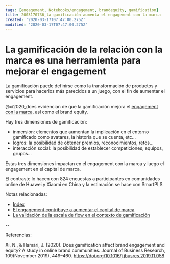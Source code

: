 ```yaml
---
tags: [engagement, Notebooks/engagement, brandequity, gamification]
title: 2003170736_la gamificación aumenta el engagement con la marca
created: '2020-03-17T07:47:00.275Z'
modified: '2020-03-17T07:47:00.275Z'
---
```


# La gamificación de la relación con la marca es una herramienta para mejorar el engagement

La gamificación puede definirse como la transformación de productos y servicios para hacerlos más parecidos a un juego, con el fin de aumentar el engagement.

@xi2020_does evidencian de que la gamificación mejora el [engagement con la marca](2003170754_engagement_brandequity.md), así como el brand equity.



Hay tres dimensiones de gamificación:

- inmersión: elementos que aumentan la implicación en el entorno gamificado como avatares, la historia que se cuenta, etc...
- logros: la posibilidad de obtener premios, reconocimientos, retos...
- interacción social: la posibilidad de establecer competiciones, equipos, grupos...

Estas tres dimensiones impactan en el engagement con la marca y luego el engagement en el capital de marca.

El contraste lo hacen con 824 encuestas a participantes en comunidades online de Huawei y Xiaomi en China y la estimación se hace con SmartPLS


Notas relacionadas:


- [Index](_2003101705_index.md)
- [El engagement contribuye a aumentar el capital de marca](2003170754_engagement_brandequity.md)
- [La validación de la escala de flow en el contexto de gamificación](2003311902_validacion_dSF2.md)

--

Referencias:

Xi, N., & Hamari, J. (2020). Does gamification affect brand engagement and equity? A study in online brand communities. Journal of Business Research, 109(November 2019), 449–460. https://doi.org/10.1016/j.jbusres.2019.11.058
